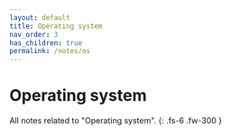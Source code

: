 ```yaml
---
layout: default
title: Operating system
nav_order: 3
has_children: true
permalink: /notes/os
---
```


# Operating system

All notes related to "Operating system".
{: .fs-6 .fw-300 }

